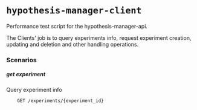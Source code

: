 # `hypothesis-manager-client`

Performance test script for the hypothesis-manager-api.

The Clients' job is to query experiments info, request experiment creation, updating and deletion and other handling operations.

### Scenarios

##### get experiment

Query experiment info
```	
	GET /experiments/{experiment_id}
```